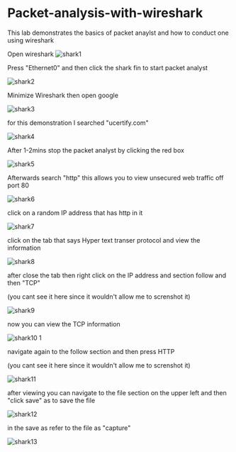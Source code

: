 # Packet-analysis-with-wireshark

This lab demonstrates the basics of packet anaylst and how to conduct one using wireshark 

Open wireshark
![shark1](https://github.com/user-attachments/assets/9139a1f5-2599-4570-bfc3-fa35b6a9ba6c)

Press "Ethernet0" and then click the shark fin to start packet analyst 

![shark2](https://github.com/user-attachments/assets/d5c6955f-35eb-4363-b6a3-d8eca66e855d)

Minimize Wireshark then open google


![shark3](https://github.com/user-attachments/assets/3a453463-27e3-4452-8cff-8088dc11580d)

for this demonstration I searched "ucertify.com" 

![shark4](https://github.com/user-attachments/assets/a16662ba-f35e-4882-b5ec-9920b18b7776)

After 1-2mins stop the packet analyst by clicking the red box 

![shark5](https://github.com/user-attachments/assets/cb0a04a6-d843-462f-bda9-8d707dd0f290)

Afterwards search "http" this allows you to view unsecured web traffic off port 80

![shark6](https://github.com/user-attachments/assets/02e711f7-f509-414c-b153-e441eefa7a9c)

click on a random IP address that has http in it

![shark7](https://github.com/user-attachments/assets/a4e205ce-b9f5-4dcd-84c2-b812c21b723a)

click on the tab that says Hyper text transer protocol and view the information 

![shark8](https://github.com/user-attachments/assets/37f2b6d2-cdf2-49a8-b5e2-d3640ba24e58)

after close the tab then right click on the IP address and section follow and then "TCP"

(you cant see it here since it wouldn't allow me to screnshot it)

![shark9](https://github.com/user-attachments/assets/de01178c-5061-4a91-b7d4-dd1dce1c835c)

now you can view the TCP information  



![shark10 1](https://github.com/user-attachments/assets/220f522d-c65e-442f-8c80-4a40a5da1ffe)

navigate again to the follow section and then press HTTP 

(you cant see it here since it wouldn't allow me to screnshot it)

![shark11](https://github.com/user-attachments/assets/a1e86861-e80b-4cf1-94d7-4fcc722f1d67)

after viewing you can navigate to the file section on the upper left and then "click save" as to save the file 


![shark12](https://github.com/user-attachments/assets/d8de5119-dc11-4880-96a2-979c196ad588)

in the save as refer to the file as "capture"

![shark13](https://github.com/user-attachments/assets/cc0cee8e-87d1-430a-8a14-fdb2a5e56fa6)
